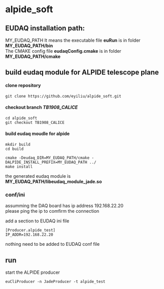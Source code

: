 # alpide_soft

## EUDAQ installation path:  
MY_EUDAQ_PATH 
It means the executable file **euRun** is in folder   **MY_EUDAQ_PATH/bin**   
The CMAKE config file **eudaqConfig.cmake** is in folder   **MY_EUDAQ_PATH/cmake**  


##  build eudaq module for ALPIDE telescope plane
#### clone  repository
```
git clone https://github.com/eyiliu/alpide_soft.git
```

#### checkout branch *TB1908_CALICE* 
```
cd alpide_soft
git checkout TB1908_CALICE
```

#### build eudaq moudle  for alpide
```
mkdir build
cd build

cmake -Deudaq_DIR=MY_EUDAQ_PATH/cmake -DALPIDE_INSTALL_PREFIX=MY_EUDAQ_PATH ../
make install  
```
the generated eudaq module is   
**MY_EUDAQ_PATH/libeudaq\_module_jade.so**



### conf/ini 
assumming the DAQ board has ip address 192.168.22.20   
please ping the ip to comfirm the connection   

add a section to EUDAQ ini file 
```
[Producer.alpide_test]
IP_ADDR=192.168.22.20
```

nothing need to be added to EUDAQ conf file

## run  

start the ALPIDE producer
```
euCliProducer -n JadeProducer -t alpide_test
```
